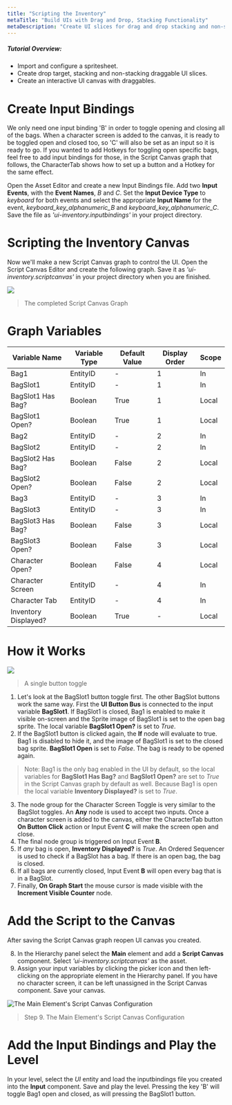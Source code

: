 ```yaml
---
title: "Scripting the Inventory"
metaTitle: "Build UIs with Drag and Drop, Stacking Functionality"
metaDescription: "Create UI slices for drag and drop stacking and non-stacking elements.  Create an interactive UI canvas with a hotbar and inventory."
---
```


##### Tutorial Overview:
-  Import and configure a spritesheet.
-  Create drop target, stacking and non-stacking draggable UI slices.
-  Create an interactive UI canvas with draggables.

# Create Input Bindings

We only need one input binding 'B' in order to toggle opening and closing all of the bags.  When a character screen is added to the canvas, it is ready to be toggled open and closed too, so 'C' will also be set as an input so it is ready to go.  If you wanted to add Hotkeys for toggling open specific bags, feel free to add input bindings for those, in the Script Canvas graph that follows, the CharacterTab shows how to set up a button and a Hotkey for the same effect.

Open the Asset Editor and create a new Input Bindings file.  Add two **Input Events**, with the **Event Names**, *B* and *C*.  Set the **Input Device Type** to *keyboard* for both events and select the appropriate **Input Name** for the event, *keyboard_key_alphanumeric_B* and *keyboard_key_alphanumeric_C*.  Save the file as *'ui-inventory.inputbindings'* in your project directory.

# Scripting the Inventory Canvas

Now we'll make a new Script Canvas graph to control the UI.  Open the Script Canvas Editor and create the following graph.  Save it as *'ui-inventory.scriptcanvas'* in your project directory when you are finished.

<a href="../images/03/sc-03.png" target="_blank">
  <img align="center" src="../images/03/sc-03.png"/>
</a>

>  The completed Script Canvas Graph

# Graph Variables

|Variable Name|Variable Type|Default Value|Display Order|Scope|
|-------------|-------------|-------------|-------------|-----|
|Bag1|EntityID|-|1|In|
|BagSlot1|EntityID|-|1|In|
|BagSlot1 Has Bag?|Boolean|True|1|Local|
|BagSlot1 Open?|Boolean|True|1|Local|
|Bag2|EntityID|-|2|In|
|BagSlot2|EntityID|-|2|In|
|BagSlot2 Has Bag?|Boolean|False|2|Local|
|BagSlot2 Open?|Boolean|False|2|Local|
|Bag3|EntityID|-|3|In|
|BagSlot3|EntityID|-|3|In|
|BagSlot3 Has Bag?|Boolean|False|3|Local|
|BagSlot3 Open?|Boolean|False|3|Local|
|Character Open?|Boolean|False|4|Local|
|Character Screen|EntityID|-|4|In|
|Character Tab|EntityID|-|4|In|
|Inventory Displayed?|Boolean|True|-|Local|


# How it Works

<a href="../images/03/sc-04.png" target="_blank">
  <img align="center" src="../images/03/sc-04.png"/>
</a>

>  A single button toggle

1. Let's look at the BagSlot1 button toggle first.  The other BagSlot buttons work the same way.  First the **UI Button Bus** is connected to the input variable **BagSlot1**.  If BagSlot1 is closed, Bag1 is enabled to make it visible on-screen and the Sprite image of BagSlot1 is set to the open bag sprite.  The local variable **BagSlot1 Open?** is set to *True*.
2. If the BagSlot1 button is clicked again, the **If** node will evaluate to true.  Bag1 is disabled to hide it, and the image of BagSlot1 is set to the closed bag sprite.  **BagSlot1 Open** is set to *False*.  The bag is ready to be opened again.

> Note: Bag1 is the only bag enabled in the UI by default, so the local variables for **BagSlot1 Has Bag?** and **BagSlot1 Open?** are set to *True* in the Script Canvas graph by default as well.  Because Bag1 is open the local variable **Inventory Displayed?** is set to *True*.

3. The node group for the Character Screen Toggle is very similar to the BagSlot toggles.  An **Any** node is used to accept two inputs.  Once a character screen is added to the canvas, either the CharacterTab button **On Button Click** action or Input Event **C** will make the screen open and close.
4. The final node group is triggered on Input Event **B**.
5. If *any* bag is open, **Inventory Displayed?** is *True*.  An Ordered Sequencer is used to check if a BagSlot has a bag. If there is an open bag, the bag is closed.
6. If all bags are currently closed, Input Event **B** will open every bag that is in a BagSlot.
7. Finally, **On Graph Start** the mouse cursor is made visible with the **Increment Visible Counter** node.


# Add the Script to the Canvas

After saving the Script Canvas graph reopen UI canvas you created.  

8. In the Hierarchy panel select the **Main** element and add a **Script Canvas** component.  Select *'ui-inventory.scriptcanvas'* as the asset.
9. Assign your input variables by clicking the picker icon and then left-clicking on the appropriate element in the Hierarchy panel.  If you have no character screen, it can be left unassigned in the Script Canvas component. Save your canvas.

![The Main Element's Script Canvas Configuration](../images/03/drag-14.png "The Main Element's Script Canvas Configuration")
> Step 9. The Main Element's Script Canvas Configuration

# Add the Input Bindings and Play the Level

In your level, select the *UI* entity and load the inputbindings file you created into the **Input** component.  Save and play the level.  Pressing the key 'B' will toggle Bag1 open and closed, as will pressing the BagSlot1 button.
